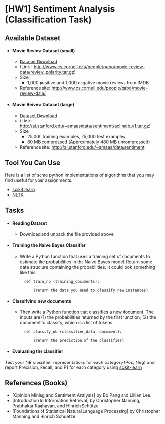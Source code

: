 # [HW1] Sentiment Analysis (Classification Task)


## Available Dataset

- #### Movie Review Dataset (small)
	- [Dataset Download](http://www.cs.cornell.edu/people/pabo/movie-review-data/review_polarity.tar.gz)
	- (Link : http://www.cs.cornell.edu/people/pabo/movie-review-data/review_polarity.tar.gz)
	- Size
		- 1,000 positive and 1,000 negative movie reviews from IMDB
	- Reference site: http://www.cs.cornell.edu/people/pabo/movie-review-data/

- #### Movie Reivew Dataset (large)
	- [Dataset Download](http://ai.stanford.edu/~amaas/data/sentiment/aclImdb_v1.tar.gz)
	- (Link : http://ai.stanford.edu/~amaas/data/sentiment/aclImdb_v1.tar.gz)
	- Size
		- 25,000 training examples, 25,000 test examples
		- 80 MB compressed (Approximately 480 MB uncompressed)
	- Reference site: http://ai.stanford.edu/~amaas/data/sentiment

## Tool You Can Use

Here is a list of some python implementations of algorithms that you may find useful for your assignments.

- [scikit learn](http://scikit-learn.org/stable/)
- [NLTK](http://www.nltk.org/)

## Tasks
- #### Reading Dataset
	- Download and unpack the file provided above

- #### Training the Naive Bayes Classifier
	- Write a Python function that uses a training set of documents to estimate the probabilities in the Naive Bayes model. Return some data structure containing the probabilities. It could look something like this:

            def train_nb (training_documents):
                ...
                (return the data you need to classify new instances)
    
- #### Classifying new documents
	- Then write a Python function that classifies a new document. The inputs are (1) the probabilities returned by the first function; (2) the document to classify, which is a list of tokens.

            def classify_nb (classifier_data, document):
                ...
                (return the prediction of the classifier)

- #### Evaluating the classifier
Test your NB classifieir representations for each category (Pos, Neg) and report Precision, Recall, and F1 for each category using [scikit-learn](http://scikit-learn.org/stable/)

## References (Books)
- [Opinion Mining and Sentiment Analysis] by Bo Pang and Lillian Lee.
- [Introduction to Information Retrieval] by Christopher Manning, Prabhakar Raghavan, and Hinrich Schütze
- [Foundations of Statistical Natural Language Processing] by Christopher Manning and Hinrich Schuetze
